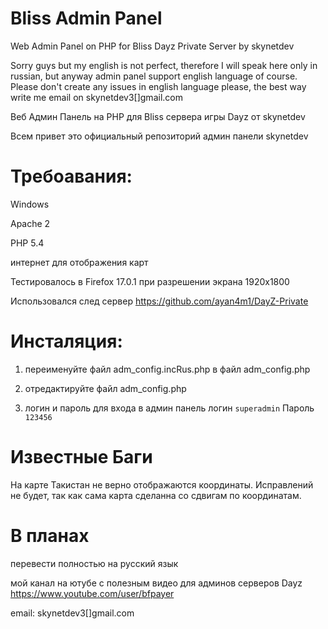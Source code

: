 Bliss Admin Panel 
=================

Web Admin Panel on PHP for Bliss Dayz Private Server by skynetdev

Sorry guys but my english is not perfect, therefore I will speak here only in russian, but
anyway admin panel support english language of course. Please don't create any issues in english language please,
the best way write me email on skynetdev3[]gmail.com

Веб Админ Панель на PHP для Bliss сервера игры Dayz от skynetdev

Всем привет это официальный репозиторий админ панели skynetdev

Требоавания:
=================
Windows

Apache 2

PHP 5.4

интернет для отображения карт

Тестировалось в Firefox 17.0.1
при разрешении экрана 1920x1800

Использовался след сервер 
https://github.com/ayan4m1/DayZ-Private


Инсталяция:
=================

1) переименуйте файл adm_config.incRus.php в файл adm_config.php

2) отредактируйте файл adm_config.php

3) логин и пароль для входа в админ панель логин <code>superadmin</code> Пароль <code>123456</code>

Известные Баги
=================
На карте Такистан не верно отображаются координаты. Исправлений не будет, так как сама карта сделанна со сдвигам по координатам.

В планах
================
перевести полностью на русский язык

мой канал на ютубе с полезным видео для админов серверов Dayz
https://www.youtube.com/user/bfpayer

email: skynetdev3[]gmail.com
